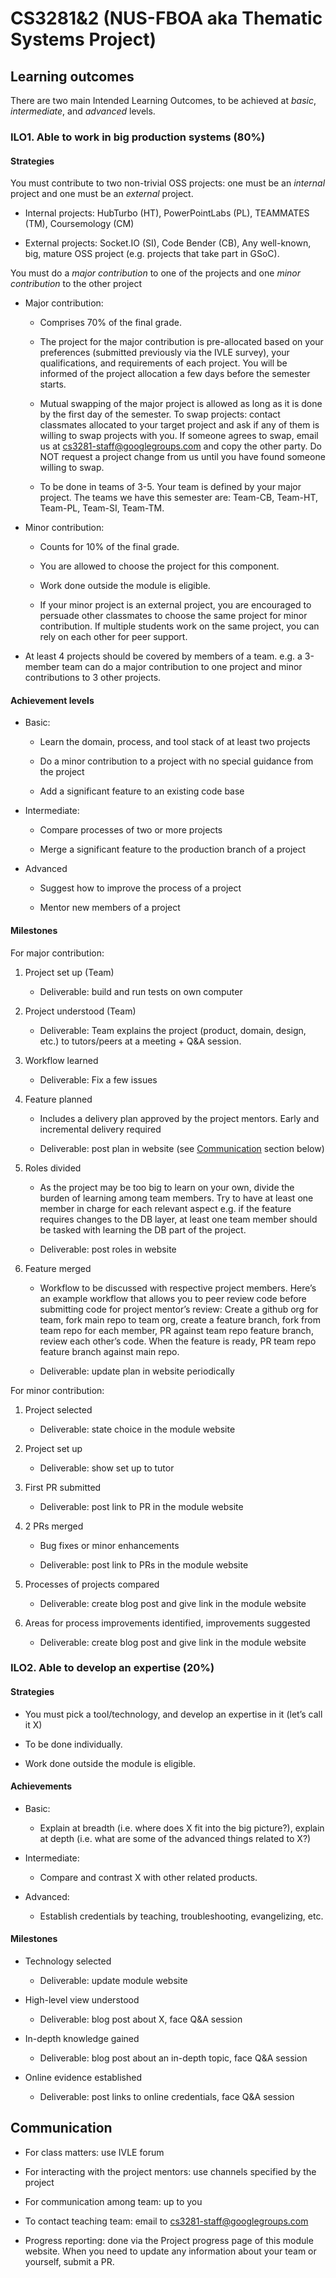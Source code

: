 # CS3281&2 (NUS-FBOA aka Thematic Systems Project)

## Learning outcomes 

There are two main Intended Learning Outcomes, to be achieved at *basic*, *intermediate*, and 
*advanced* levels. 

### ILO1. Able to work in big production systems (80%) 

#### Strategies

You must contribute to two non-trivial OSS projects: one must be an *internal* project and one must 
be an *external* project. 

* Internal projects: HubTurbo (HT), PowerPointLabs (PL), TEAMMATES (TM), Coursemology (CM) 

* External projects: Socket.IO (SI), Code Bender (CB), Any well-known, big, mature OSS project (e.g. 
projects that take part in GSoC). 

You must do a *major contribution* to one of the projects and one *minor contribution* to the other 
project 

* Major contribution: 

  * Comprises 70% of the final grade. 

  * The project for the major contribution is pre-allocated based on your preferences (submitted 
    previously via the IVLE survey), your qualifications, and requirements of each project. You will
    be informed of the project allocation a few days before the semester starts. 

  * Mutual swapping of the major project is allowed as long as it is done by the first day of the 
    semester. To swap projects: contact classmates allocated to your target project and ask if any
    of them is willing to swap projects with you. If someone agrees to swap, email us at 
    [cs3281-staff@googlegroups.com](mailto:cs3281-staff@googlegroups.com) and copy the other party.
    Do NOT request a project change from us until you have found someone willing to swap. 

  * To be done in teams of 3-5. Your team is defined by your major project. The teams we have this 
    semester are: Team-CB, Team-HT, Team-PL, Team-SI, Team-TM. 

* Minor contribution: 

  * Counts for 10% of the final grade. 

  * You are allowed to choose the project for this component. 

  * Work done outside the module is eligible. 

  * If your minor project is an external project, you are encouraged to persuade other classmates to 
    choose the same project for minor contribution. If multiple students work on the same project,
    you can rely on each other for peer support. 

* At least 4 projects should be covered by members of a team. e.g. a 3-member team can do a major 
contribution to one project and minor contributions to 3 other projects. 

#### Achievement levels

* Basic: 

  * Learn the domain, process, and tool stack of at least two projects 

  * Do a minor contribution to a project with no special guidance from the project 

  * Add a significant feature to an existing code base 

* Intermediate: 

  * Compare processes of two or more projects 

  * Merge a significant feature to the production branch of a project 

* Advanced 

  * Suggest how to improve the process of a project 

  * Mentor new members of a project 


#### Milestones

For major contribution: 

1. Project set up (Team) 

   * Deliverable: build and run tests on own computer 

2. Project understood (Team) 

   * Deliverable: Team explains the project (product, domain, design, etc.) to tutors/peers at a 
meeting + Q&A session. 

3. Workflow learned 

   * Deliverable: Fix a few issues 

4. Feature planned 

   * Includes a delivery plan approved by the project mentors. Early and incremental delivery
     required 

   * Deliverable: post plan in website (see [Communication](#heading=h.8n4noqyjkgbi) section below) 

5. Roles divided 

   * As the project may be too big to learn on your own, divide the burden of learning among team
     members. Try to have at least one member in charge for each relevant aspect e.g. if the feature
     requires changes to the DB layer, at least one team member should be tasked with learning the
     DB part of the project. 

   * Deliverable: post roles in website 

6. Feature merged 

   * Workflow to be discussed with respective project members. Here’s an example workflow that
     allows you to peer review code before submitting code for project mentor’s review: Create a
     github org for team, fork main repo to team org, create a feature branch, fork from team repo
     for each member, PR against team repo feature branch, review each other’s code. When the
     feature is ready, PR team repo feature branch against main repo. 

   * Deliverable: update plan in website periodically 

For minor contribution: 

1. Project selected 

   * Deliverable: state choice in the module website 

2. Project set up 

   * Deliverable: show set up to tutor 

3. First PR submitted 

   * Deliverable: post link to PR in the module website 

4. 2 PRs merged 

   * Bug fixes or minor enhancements 

   * Deliverable: post link to PRs in the module website 

5. Processes of projects compared 

   * Deliverable: create blog post and give link in the module website 

6. Areas for process improvements identified, improvements suggested 

   * Deliverable: create blog post and give link in the module website 

### ILO2. Able to develop an expertise (20%) 

#### Strategies

* You must pick a tool/technology, and develop an expertise in it (let’s call it X) 

* To be done individually. 

* Work done outside the module is eligible. 

#### Achievements

* Basic:

  * Explain at breadth (i.e. where does X fit into the big picture?), explain at depth (i.e. what
    are some of the advanced things related to X?) 

* Intermediate: 

  * Compare and contrast X with other related products. 

* Advanced: 

  * Establish credentials by teaching, troubleshooting, evangelizing, etc. 

#### Milestones

* Technology selected 

  * Deliverable: update module website 

* High-level view understood 

  * Deliverable: blog post about X, face Q&A session 

* In-depth knowledge gained 

  * Deliverable: blog post about an in-depth topic, face Q&A session 

* Online evidence established 

  * Deliverable: post links to online credentials, face Q&A session 

## Communication 

* For class matters: use IVLE forum 

* For interacting with the project mentors: use channels specified by the project 

* For communication among team: up to you 

* To contact teaching team: email to cs3281-staff@googlegroups.com 

* Progress reporting: done via the Project progress page of this module website. When you need to 
update any information about your team or yourself, submit a PR. 


